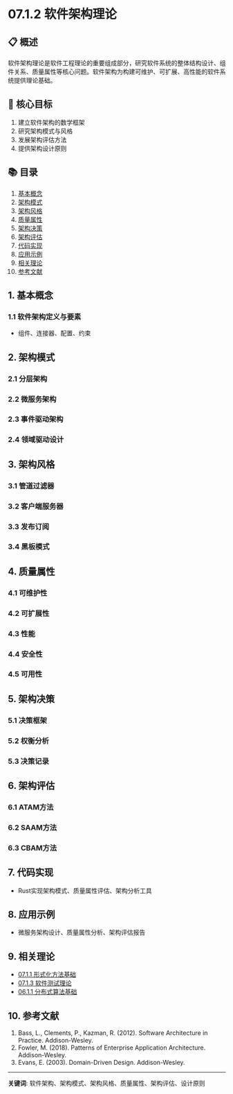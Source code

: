 # 07.1.2 软件架构理论

## 📋 概述
软件架构理论是软件工程理论的重要组成部分，研究软件系统的整体结构设计、组件关系、质量属性等核心问题。软件架构为构建可维护、可扩展、高性能的软件系统提供理论基础。

## 🎯 核心目标
1. 建立软件架构的数学框架
2. 研究架构模式与风格
3. 发展架构评估方法
4. 提供架构设计原则

## 📚 目录
1. [基本概念](#1-基本概念)
2. [架构模式](#2-架构模式)
3. [架构风格](#3-架构风格)
4. [质量属性](#4-质量属性)
5. [架构决策](#5-架构决策)
6. [架构评估](#6-架构评估)
7. [代码实现](#7-代码实现)
8. [应用示例](#8-应用示例)
9. [相关理论](#9-相关理论)
10. [参考文献](#10-参考文献)

## 1. 基本概念
### 1.1 软件架构定义与要素
- 组件、连接器、配置、约束

## 2. 架构模式
### 2.1 分层架构
### 2.2 微服务架构
### 2.3 事件驱动架构
### 2.4 领域驱动设计

## 3. 架构风格
### 3.1 管道过滤器
### 3.2 客户端服务器
### 3.3 发布订阅
### 3.4 黑板模式

## 4. 质量属性
### 4.1 可维护性
### 4.2 可扩展性
### 4.3 性能
### 4.4 安全性
### 4.5 可用性

## 5. 架构决策
### 5.1 决策框架
### 5.2 权衡分析
### 5.3 决策记录

## 6. 架构评估
### 6.1 ATAM方法
### 6.2 SAAM方法
### 6.3 CBAM方法

## 7. 代码实现
- Rust实现架构模式、质量属性评估、架构分析工具

## 8. 应用示例
- 微服务架构设计、质量属性分析、架构评估报告

## 9. 相关理论
- [07.1.1 形式化方法基础](07.1.1_形式化方法基础.md)
- [07.1.3 软件测试理论](07.1.3_软件测试理论.md)
- [06.1.1 分布式算法基础](../06_Distributed_Systems_Theory/06.1.1_分布式算法基础.md)

## 10. 参考文献
1. Bass, L., Clements, P., Kazman, R. (2012). Software Architecture in Practice. Addison-Wesley.
2. Fowler, M. (2018). Patterns of Enterprise Application Architecture. Addison-Wesley.
3. Evans, E. (2003). Domain-Driven Design. Addison-Wesley.

---
**关键词**: 软件架构、架构模式、架构风格、质量属性、架构评估、设计原则 
